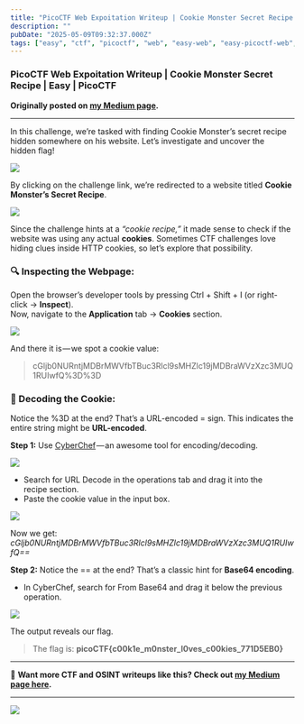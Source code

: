 ```yaml
---
title: "PicoCTF Web Expoitation Writeup | Cookie Monster Secret Recipe | Easy | PicoCTF"
description: ""
pubDate: "2025-05-09T09:32:37.000Z"
tags: ["easy", "ctf", "picoctf", "web", "easy-web", "easy-picoctf-web", "easy-picoctf", "picoctf-web"]
---
```


### PicoCTF Web Expoitation Writeup | Cookie Monster Secret Recipe | Easy | PicoCTF


**Originally posted on <a href="https://medium.com/@bl0ss0mx5/picoctf-web-expoitation-writeup-cookie-monster-secret-recipe-easy-picoctf-c611aed73cb9" target="_blank" rel="noopener noreferrer">my Medium page</a>.**

---

In this challenge, we’re tasked with finding Cookie Monster’s secret recipe hidden somewhere on his website. Let’s investigate and uncover the hidden flag!

![](https://cdn-images-1.medium.com/max/659/1*KmXnGwXIik0Xq20VMATQ2Q.png)

By clicking on the challenge link, we’re redirected to a website titled **Cookie Monster’s Secret Recipe**.

![](https://cdn-images-1.medium.com/max/584/1*7L5TFfnzJNxsyJ0Cwj6hmQ.png)

Since the challenge hints at a _“cookie recipe,”_ it made sense to check if the website was using any actual **cookies**. Sometimes CTF challenges love hiding clues inside HTTP cookies, so let’s explore that possibility.

### 🔍 Inspecting the Webpage:

Open the browser’s developer tools by pressing Ctrl + Shift + I (or right-click → **Inspect**).  
Now, navigate to the **Application** tab → **Cookies** section.

![](https://cdn-images-1.medium.com/max/963/1*7LY00TMmFc32tlZ5f9QUPA.png)

And there it is — we spot a cookie value:

> cGljb0NURntjMDBrMWVfbTBuc3Rlcl9sMHZlc19jMDBraWVzXzc3MUQ1RUIwfQ%3D%3D

### 🍳 Decoding the Cookie:

Notice the %3D at the end? That’s a URL-encoded = sign. This indicates the entire string might be **URL-encoded**.

**Step 1:** Use [CyberChef](https://gchq.github.io/CyberChef/) — an awesome tool for encoding/decoding.

![](https://cdn-images-1.medium.com/max/1024/1*3Gn2EIBTx99dSmUHrQDHRg.png)

*   Search for URL Decode in the operations tab and drag it into the recipe section.
*   Paste the cookie value in the input box.

![](https://cdn-images-1.medium.com/max/1024/1*yD_wGO0vHBw5vUMhgfxKmw.png)

Now we get: _cGljb0NURntjMDBrMWVfbTBuc3Rlcl9sMHZlc19jMDBraWVzXzc3MUQ1RUIwfQ==_

**Step 2:** Notice the == at the end? That’s a classic hint for **Base64 encoding**.

*   In CyberChef, search for From Base64 and drag it below the previous operation.

![](https://cdn-images-1.medium.com/max/1024/1*mSljovU0RQ_jmfHsLov1gQ.png)

The output reveals our flag.

> The flag is: **picoCTF{c00k1e\_m0nster\_l0ves\_c00kies\_771D5EB0}**

---

📖 **Want more CTF and OSINT writeups like this? Check out <a href="https://medium.com/@bl0ss0mx5" target="_blank" rel="noopener noreferrer">my Medium page here</a>.**

---

![](https://medium.com/_/stat?event=post.clientViewed&referrerSource=full_rss&postId=c611aed73cb9)
